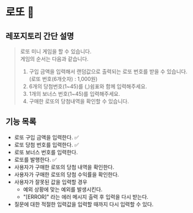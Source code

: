 # 로또 🎰

## 레포지토리 간단 설명

> 로또 미니 게임을 할 수 있습니다.  
> 게임의 순서는 다음과 같습니다.
> 1. 구입 금액을 입력해서 랜덤값으로 출력되는 로또 번호를 받을 수 있습니다.(로또 번호(6개숫자) : 1,000원)
> 2. 6개의 당첨번호(1~45)를 (,)쉼표와 함께 입력해주세요.
> 3. 1개의 보너스 번호(1~45)를 입력해주세요.
> 4. 구매한 로또의 당첨내역을 확인할 수 있습니다.

## 기능 목록 

- 로또 구입 금액을 입력한다. ✅
- 로또 당첨 번호를 입력한다. ✅
- 로또 보너스 번호를 입력한다.
- 로또를 발행한다. ✅
- 사용자가 구매한 로또의 당첨 내역을 확인한다.
- 사용자가 구매한 로또의 당첨 수익률을 확인한다.
- 사용자가 잘못된 값을 입력할 경우
  - 예외 상황에 맞는 예외를 발생시킨다.
  - "[ERROR]" 라는 에러 메시지 출력 후 입력을 다시 받는다.
- 질문에 대한 적절한 입력값을 입력할 때까지 다시 입력할 수 있다.